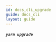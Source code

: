 ```yaml
---
id: docs_cli_upgrade
guide: docs_cli
layout: guide
---
```


##### `yarn upgrade` <a class="toc" id="toc-command-yarn-upgrade" href="#toc-command-yarn-upgrade"></a>
